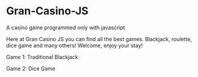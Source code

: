 Gran-Casino-JS
==============

A casino game programmed only with javascript

Here at Gran Casino JS you can find all the best games. Blackjack, roulette, dice game and many others! Welcome,
enjoy your stay!

Game 1: Traditional Blackjack

Game 2: Dice Game

